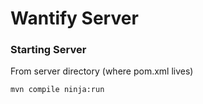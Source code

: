 # Wantify Server

### Starting Server

From server directory (where pom.xml lives)

```
mvn compile ninja:run
```
